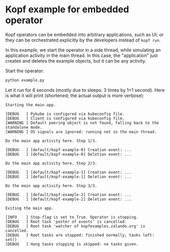# Kopf example for embedded operator

Kopf operators can be embedded into arbitrary applications, such as UI;
or they can be orchestrated explicitly by the developers instead of `kopf run`.

In this example, we start the operator in a side thread, while simulating
an application activity in the main thread. In this case, the "application"
just creates and deletes the example objects, but it can be any activity.

Start the operator:

```bash
python example.py
```

Let it run for 6 seconds (mostly due to sleeps: 3 times by 1+1 second).
Here is what it will print (shortened; the actual output is more verbose):

```
Starting the main app.

[DEBUG   ] Pykube is configured via kubeconfig file.
[DEBUG   ] Client is configured via kubeconfig file.
[WARNING ] Default peering object is not found, falling back to the standalone mode.
[WARNING ] OS signals are ignored: running not in the main thread.

Do the main app activity here. Step 1/3.

[DEBUG   ] [default/kopf-example-0] Creation event: ...
[DEBUG   ] [default/kopf-example-0] Deletion event: ...

Do the main app activity here. Step 2/3.

[DEBUG   ] [default/kopf-example-1] Creation event: ...
[DEBUG   ] [default/kopf-example-1] Deletion event: ...

Do the main app activity here. Step 3/3.

[DEBUG   ] [default/kopf-example-2] Creation event: ...
[DEBUG   ] [default/kopf-example-2] Deletion event: ...

Exiting the main app.

[INFO    ] Stop-flag is set to True. Operator is stopping.
[DEBUG   ] Root task 'poster of events' is cancelled.
[DEBUG   ] Root task 'watcher of kopfexamples.zalando.org' is cancelled.
[DEBUG   ] Root tasks are stopped: finished normally; tasks left: set()
[DEBUG   ] Hung tasks stopping is skipped: no tasks given.
```
